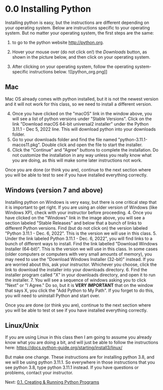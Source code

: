 # 0.0 Installing Python

Installing python is easy, but the instructions are different depending on your operating system. Below are instructions specific to your operating system. But no matter your operating system, the first steps are the same:
1. to go to the python website http://python.org.
   
2. Hover your mouse over (do not click on!) the *Downloads* button, as shown in the picture below, and then click on your operating system. 
   
3. After clicking on your operating system, follow the operating system-specific instructions below.
![[python_org.png]]

## Mac

Mac OS already comes with python installed, but it is not the newest version and it will not work for this class, so we need to install a different version. 

4. Once you have clicked on the "macOS" link in the window above, you will see a list of python versions under "Stable Versions". Click on the link "Download macOS 64-bit universal2 installer" under the Python 3.11.1 - Dec 5, 2022 line. This will download python into your downloads folder.
5. Go to your downloads folder and find the file named "python-3.11.1-macos11.pkg". Double click and open the file to start the installer.
6. Click the "Continue" and "Agree" buttons to complete the installation. Do not customize the installation in any way unless you really know what you are doing, as this will make some later instructions not work.

Once you are done (or think you are), continue to the next section where you will be able to test to see if you have installed everything correctly.


## Windows (version 7 and above)

Installing python on Windows is very easy, but there is one critical step that it is important to get right. If you are using an older version of Windows (like Windows XP), check with your instructor before proceeding.
4. Once you have clicked on the "Windows" link in the image above, you will see a section labeled "Stable Releases" and below that a bunch of links to different Python versions. Find (but do not click on) the version labeled "Python 3.11.1 - Dec. 6, 2022". This is the version we will use in this class.
5. Under the link labeled Python 3.11.1 - Dec. 6, 2022", you will find links to a bunch of different ways to install. Find the link labelled "Download Windows Installer (64-bit)". This is the version we will use in this class. In some cases (older computers or computers with very small amounts of memory), you may need to use the "Download Windows Installer (32-bit)" instead. If you are worried about this, ask your instructor. Whichever you choose, click the link to download the installer into your downloads directory.
6. Find the installer program called "X" in your downloads directory, and open it to run the installer.
7. You will see a sequence of windows asking you  to click "Next" or "I Agree." Do so, but it is **VERY IMPORTANT** that on the window that says X, you click the "Add Python to My Path". If you forget to do this, you will need to uninstall Python and start over.

Once you are done (or think you are), continue to the next section where you will be able to test ot see if you have installed everything correctly.


## Linux/Unix

If you are using Linux in this class then I am going to assume you already know what you are doing a bit, and will just be able to follow the instructions here:
https://docs.python-guide.org/starting/install3/linux/

But make one change. These instructions are for installing python 3.8, and we will be using python 3.11.1. So everywhere in those instructions that you see python 3.8, type python 3.11.1 instead. If you have questions or problems, contact your instructor.

Next: [0.1. Creating & Running Python Programs](0.1.%20Creating%20&%20Running%20Python%20Programs.md)